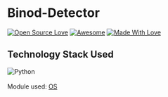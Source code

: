 # Binod-Detector
[![Open Source Love](https://badges.frapsoft.com/os/v2/open-source.svg?v=103)](https://github.com/smilegupta)
[![Awesome](https://cdn.rawgit.com/sindresorhus/awesome/d7305f38d29fed78fa85652e3a63e154dd8e8829/media/badge.svg)](https://github.com/smilegupta) [![Made With Love](https://img.shields.io/badge/Made%20With-Love-orange.svg)](https://github.com/smilegupta)


## Technology Stack Used

![Python](https://img.shields.io/badge/backend-python-black.svg?logo=python&style=flat-square) 
\
\
Module used: [OS](https://www.geeksforgeeks.org/os-module-python-examples/)
